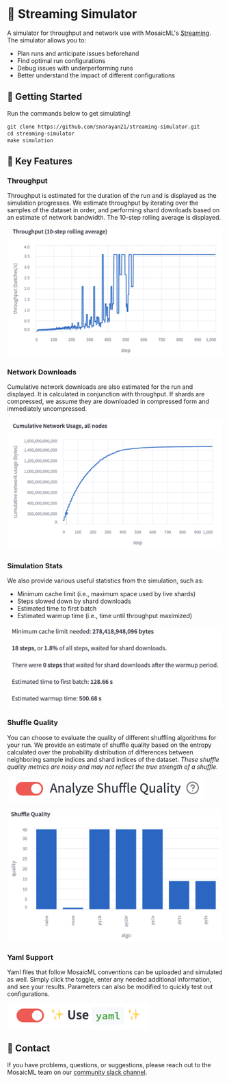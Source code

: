 # 🤖 Streaming Simulator
A simulator for throughput and network use with MosaicML's [Streaming](https://github.com/mosaicml/streaming). The simulator allows you to:
- Plan runs and anticipate issues beforehand
- Find optimal run configurations
- Debug issues with underperforming runs
- Better understand the impact of different configurations

## 🚀 Getting Started
Run the commands below to get simulating!
```
git clone https://github.com/snarayan21/streaming-simulator.git
cd streaming-simulator
make simulation
```
## 🔑 Key Features

### Throughput
Throughput is estimated for the duration of the run and is displayed as the simulation progresses. We estimate throughput by iterating over the samples of the dataset in order, and performing shard downloads based on an estimate of network bandwidth. The 10-step rolling average is displayed.

![Throughput Graph](imgs/throughput.png)

### Network Downloads
Cumulative network downloads are also estimated for the run and displayed. It is calculated in conjunction with throughput. If shards are compressed, we assume they are downloaded in compressed form and immediately uncompressed.

![Downloads Graph](imgs/downloads.png)

### Simulation Stats
We also provide various useful statistics from the simulation, such as:
- Minimum cache limit (i.e., maximum space used by live shards)
- Steps slowed down by shard downloads
- Estimated time to first batch
- Estimated warmup time (i.e., time until throughput maximized)

![Simulation Stats](imgs/stats.png)

### Shuffle Quality
You can choose to evaluate the quality of different shuffling algorithms for your run. We provide an estimate of shuffle quality based on the entropy calculated over the probability distribution of differences between neighboring sample indices and shard indices of the dataset. *These shuffle quality metrics are noisy and may not reflect the true strength of a shuffle.*

![Shuffle Quality Toggle](imgs/shuffle_quality_toggle.png)

![Shuffle Quality Graph](imgs/shuffle_quality_graph.png)

### Yaml Support
Yaml files that follow MosaicML conventions can be uploaded and simulated as well. Simply click the toggle, enter any needed additional information, and see your results. Parameters can also be modified to quickly test out configurations.

![Yaml Quality Toggle](imgs/yaml_toggle.png)

## 💬 Contact
If you have problems, questions, or suggestions, please reach out to the MosaicML team on our [community slack channel](https://mosaicml.me/slack).
